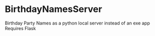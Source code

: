 # BirthdayNamesServer
Birthday Party Names as a python local server instead of an exe app
Requires Flask
